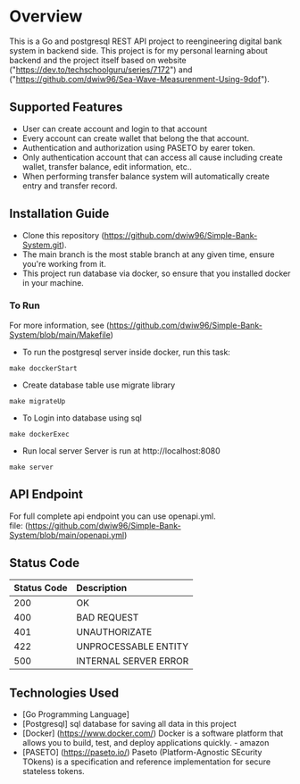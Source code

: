# Overview
This is a Go and postgresql REST API project to reengineering digital bank system in backend side.
This project is for my personal learning about backend and the project itself based on website ("https://dev.to/techschoolguru/series/7172") and ("https://github.com/dwiw96/Sea-Wave-Measurenment-Using-9dof").

## Supported Features
* User can create account and login to that account
* Every account can create wallet that belong the that account.
* Authentication and authorization using PASETO by earer token.
* Only authentication account that can access all cause including create wallet, transfer balance, edit information, etc..
* When performing transfer balance system will automatically create entry and transfer record.

## Installation Guide
* Clone this repository (https://github.com/dwiw96/Simple-Bank-System.git).
* The main branch is the most stable branch at any given time, ensure you're working from it.
* This project run database via docker, so ensure that you installed docker in your machine.

### To Run
For more information, see (https://github.com/dwiw96/Simple-Bank-System/blob/main/Makefile)
* To run the postgresql server inside docker, run this task:
```
make docckerStart
```
* Create database table use migrate library
```
make migrateUp
```
* To Login into database using sql
```
make dockerExec
```
* Run local server
Server is run at http://localhost:8080
```
make server
```

## API Endpoint
For full complete api endpoint you can use openapi.yml. <br>
file: (https://github.com/dwiw96/Simple-Bank-System/blob/main/openapi.yml)

## Status Code
| Status Code | Description |
| :--- | :--- |
| 200 | OK |
| 400 | BAD REQUEST |
| 401 | UNAUTHORIZATE |
| 422 | UNPROCESSABLE ENTITY |
| 500 | INTERNAL SERVER ERROR |

## Technologies Used
* [Go Programming Language]
* [Postgresql] sql database for saving all data in this project
* [Docker] (https://www.docker.com/) Docker is a software platform that allows you to build, test, and deploy applications quickly. - amazon
* [PASETO] (https://paseto.io/) Paseto (Platform-Agnostic SEcurity TOkens) is a specification and reference implementation for secure stateless tokens.
